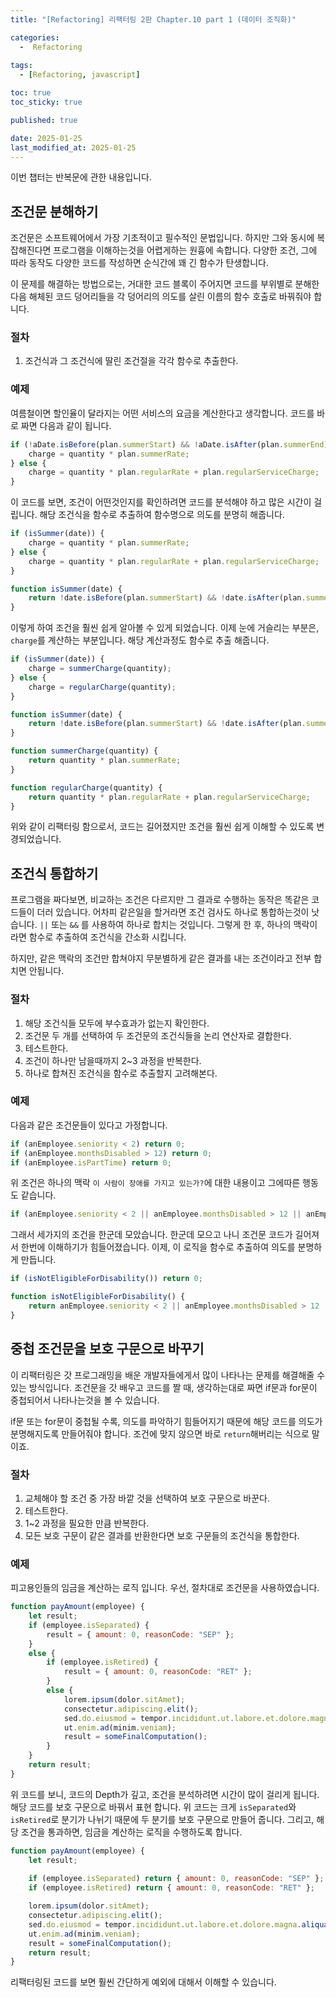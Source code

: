 ```yaml
---
title: "[Refactoring] 리팩터링 2판 Chapter.10 part 1 (데이터 조직화)"

categories:
  -  Refactoring
  
tags:
  - [Refactoring, javascript]

toc: true
toc_sticky: true

published: true

date: 2025-01-25
last_modified_at: 2025-01-25
---
```


이번 챕터는 반복문에 관한 내용입니다.

##  조건문 분해하기

조건문은 소프트웨어에서 가장 기초적이고 필수적인 문법입니다. 하지만 그와 동시에 복잡해진다면 프로그램을 이해하는것을 어렵게하는 원흉에 속합니다. 다양한 조건, 그에 따라 동작도 다양한 코드를 작성하면 순식간에 꽤 긴 함수가 탄생합니다.

이 문제를 해결하는 방법으로는, 거대한 코드 블록이 주어지면 코드를 부위별로 분해한 다음 해체된 코드 덩어리들을 각 덩어리의 의도를 살린 이름의 함수 호출로 바꿔줘야 합니다.

### 절차
1. 조건식과 그 조건식에 딸린 조건절을 각각 함수로 추출한다.

### 예제

여름철이면 할인율이 달라지는 어떤 서비스의 요금을 계산한다고 생각합니다. 코드를 바로 짜면 다음과 같이 됩니다.

```js
if (!aDate.isBefore(plan.summerStart) && !aDate.isAfter(plan.summerEnd)) {
    charge = quantity * plan.summerRate;
} else {
    charge = quantity * plan.regularRate + plan.regularServiceCharge;
}
```

이 코드를 보면, 조건이 어떤것인지를 확인하려면 코드를 분석해야 하고 많은 시간이 걸립니다. 해당 조건식을 함수로 추출하여 함수명으로 의도를 분명히 해줍니다.

```js
if (isSummer(date)) {
    charge = quantity * plan.summerRate;
} else {
    charge = quantity * plan.regularRate + plan.regularServiceCharge;
}

function isSummer(date) {
    return !date.isBefore(plan.summerStart) && !date.isAfter(plan.summerEnd);
}
```

이렇게 하여 조건을 훨씬 쉽게 알아볼 수 있게 되었습니다. 이제 눈에 거슬리는 부분은, `charge`를 계산하는 부분입니다. 해당 계산과정도 함수로 추출 해줍니다.

```js
if (isSummer(date)) {
    charge = summerCharge(quantity);
} else {
    charge = regularCharge(quantity);
}

function isSummer(date) {
    return !date.isBefore(plan.summerStart) && !date.isAfter(plan.summerEnd);
}

function summerCharge(quantity) {
    return quantity * plan.summerRate;
}

function regularCharge(quantity) {
    return quantity * plan.regularRate + plan.regularServiceCharge;
}
```

위와 같이 리팩터링 함으로서, 코드는 길어졌지만 조건을 훨씬 쉽게 이해할 수 있도록 변경되었습니다.

## 조건식 통합하기

프로그램을 짜다보면, 비교하는 조건은 다르지만 그 결과로 수행하는 동작은 똑같은 코드들이 더러 있습니다. 어차피 같은일을 할거라면 조건 검사도 하나로 통합하는것이 낫습니다. `||` 또는 `&&` 를 사용하여 하나로 합치는 것입니다. 그렇게 한 후, 하나의 맥락이라면 함수로 추출하여 조건식을 간소화 시킵니다.

하지만, 같은 맥락의 조건만 합쳐야지 무분별하게 같은 결과를 내는 조건이라고 전부 합치면 안됩니다.

### 절차
1. 해당 조건식들 모두에 부수효과가 없는지 확인한다.
2. 조건문 두 개를 선택하여 두 조건문의 조건식들을 논리 연산자로 결합한다.
3. 테스트한다.
4. 조건이 하나만 남을때까지 2~3 과정을 반복한다.
5. 하나로 합쳐진 조건식을 함수로 추출할지 고려해본다.

### 예제

다음과 같은 조건문들이 있다고 가정합니다.

```js
if (anEmployee.seniority < 2) return 0;
if (anEmployee.monthsDisabled > 12) return 0;
if (anEmployee.isPartTime) return 0;
```

위 조건은 하나의 맥락 `이 사람이 장애를 가지고 있는가?`에 대한 내용이고 그에따른 행동도 같습니다.

```js
if (anEmployee.seniority < 2 || anEmployee.monthsDisabled > 12 || anEmployee.isPartTime) return 0;
```

그래서 세가지의 조건을 한군데 모았습니다. 한군데 모으고 나니 조건문 코드가 길어져서 한번에 이해하기가 힘들어졌습니다. 이제, 이 로직을 함수로 추출하여 의도를 분명하게 만듭니다.

```js
if (isNotEligibleForDisability()) return 0;

function isNotEligibleForDisability() {
    return anEmployee.seniority < 2 || anEmployee.monthsDisabled > 12 || anEmployee.isPartTime;
}
```

## 중첩 조건문을 보호 구문으로 바꾸기

이 리팩터링은 갓 프로그래밍을 배운 개발자들에게서 많이 나타나는 문제를 해결해줄 수 있는 방식입니다. 조건문을 갓 배우고 코드를 짤 때, 생각하는대로 짜면 if문과 for문이 중첩되어서 나타나는것을 볼 수 있습니다.

if문 또는 for문이 중첩될 수록, 의도를 파악하기 힘들어지기 때문에 해당 코드를 의도가 분명해지도록 만들어줘야 합니다. 조건에 맞지 않으면 바로 `return`해버리는 식으로 말이죠.

### 절차

1. 교체해야 할 조건 중 가장 바깥 것을 선택하여 보호 구문으로 바꾼다.
2. 테스트한다.
3. 1~2 과정을 필요한 만큼 반복한다.
4. 모든 보호 구문이 같은 결과를 반환한다면 보호 구문들의 조건식을 통합한다.

### 예제

피고용인들의 임금을 계산하는 로직 입니다. 우선, 절차대로 조건문을 사용하였습니다. 

```js
function payAmount(employee) {
    let result;
    if (employee.isSeparated) {
        result = { amount: 0, reasonCode: "SEP" };
    }
    else {
        if (employee.isRetired) {
            result = { amount: 0, reasonCode: "RET" };
        }
        else {
            lorem.ipsum(dolor.sitAmet);
            consectetur.adipiscing.elit();
            sed.do.eiusmod = tempor.incididunt.ut.labore.et.dolore.magna.aliqua();
            ut.enim.ad(minim.veniam);
            result = someFinalComputation();
        }
    }
    return result;
}

```

위 코드를 보니, 코드의 Depth가 깊고, 조건을 분석하려면 시간이 많이 걸리게 됩니다. 해당 코드를 보호 구문으로 바꿔서 표현 합니다. 위 코드는 크게 `isSeparated`와 `isRetired`로 분기가 나뉘기 때문에 두 분기를 보호 구문으로 만들어 줍니다. 그리고, 해당 조건을 통과하면, 임금을 계산하는 로직을 수행하도록 합니다.

```js
function payAmount(employee) {
    let result;
    
    if (employee.isSeparated) return { amount: 0, reasonCode: "SEP" };
    if (employee.isRetired) return { amount: 0, reasonCode: "RET" };

    lorem.ipsum(dolor.sitAmet);
    consectetur.adipiscing.elit();
    sed.do.eiusmod = tempor.incididunt.ut.labore.et.dolore.magna.aliqua();
    ut.enim.ad(minim.veniam);
    result = someFinalComputation();
    return result;
}
```

리팩터링된 코드를 보면 훨씬 간단하게 예외에 대해서 이해할 수 있습니다.
